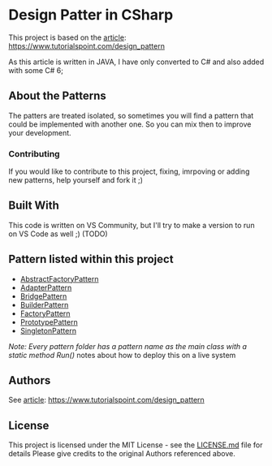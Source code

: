 
# Design Patter in CSharp

This project is based on the [article](https://www.tutorialspoint.com/design_pattern): https://www.tutorialspoint.com/design_pattern

As this article is written in JAVA, I have only converted to C# and also added with some C# 6;

## About the Patterns

The patters are treated isolated, so sometimes you will find a pattern that could be implemented with another one. So you can mix then to improve your development.

### Contributing

If you would like to contribute to this project, fixing, imrpoving or adding new patterns, help yourself and fork it ;)

## Built With

This code is written on VS Community, but I'll try to make a version to run on VS Code as well ;) (TODO)

## Pattern listed within this project

* [AbstractFactoryPattern](https://www.tutorialspoint.com/design_pattern)
* [AdapterPattern](AdapterPatternAgg)
* [BridgePattern](BridgePatternAgg)
* [BuilderPattern](BuilderPatternAgg)
* [FactoryPattern](FactoryPatternAgg)
* [PrototypePattern](PrototypePatternAgg)
* [SingletonPattern](SingletonPatternAgg)

*Note: Every pattern folder has a pattern name as the main class with a static method Run()*
 notes about how to deploy this on a live system


## Authors

See [article](https://www.tutorialspoint.com/design_pattern): https://www.tutorialspoint.com/design_pattern

## License

This project is licensed under the MIT License - see the [LICENSE.md](LICENSE.md) file for details
Please give credits to the original Authors referenced above.

